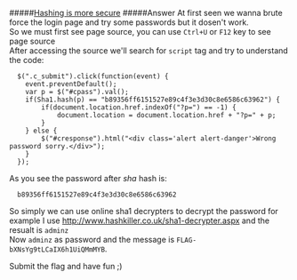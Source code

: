 #####[Hashing is more secure](http://ringzer0team.com/challenges/30)
#####Answer
At first seen we wanna brute force the login page and try some passwords but it dosen't work.  
So we must first see page source, you can use `Ctrl+U` or `F12` key to see page source  
After accessing the source we'll search for `script` tag and try to understand the code:   
```       
  $(".c_submit").click(function(event) {
    event.preventDefault();
    var p = $("#cpass").val();
    if(Sha1.hash(p) == "b89356ff6151527e89c4f3e3d30c8e6586c63962") {
        if(document.location.href.indexOf("?p=") == -1) {   
            document.location = document.location.href + "?p=" + p;
        }
    } else {
        $("#cresponse").html("<div class='alert alert-danger'>Wrong password sorry.</div>");
    }
  }); 
```  
As you see the password after _sha_ hash is:  
```  
  b89356ff6151527e89c4f3e3d30c8e6586c63962  
```  
So simply we can use online sha1 decrypters to decrypt the password for example I use http://www.hashkiller.co.uk/sha1-decrypter.aspx and the resualt is `adminz`  
Now `adminz` as password and the message is `FLAG-bXNsYg9tLCaIX6h1UiQMmMYB`.

Submit the flag and have fun ;)